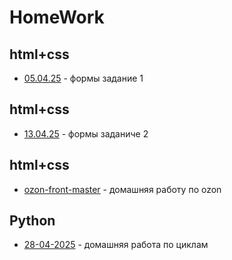 # HomeWork
## html+css
- [05.04.25](html+css/05.04.25/) - формы задание 1

## html+css
- [13.04.25](html+css/05.04.25/) - формы заданиче 2

## html+css
- [ozon-front-master](html+css/ozon-front-master/) - домашняя работу по ozon

## Python
- [28-04-2025](Python/28-04-2025/) - домашняя работа по циклам